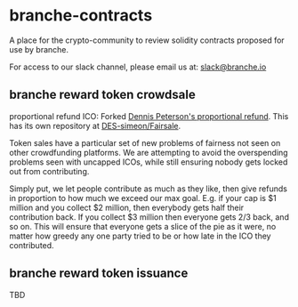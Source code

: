 # branche-contracts
A place for the crypto-community to review solidity contracts proposed for use by branche.

For access to our slack channel, please email us at: slack@branche.io

## branche reward token crowdsale
proportional refund ICO: Forked [Dennis Peterson's proportional refund](http://www.blunderingcode.com/fairtokensales/). This has its own repository at [DES-simeon/Fairsale](https://github.com/DES-simeon/Fairsale).

Token sales have a particular set of new problems of fairness not seen on other crowdfunding platforms. We are attempting to avoid the overspending problems seen with uncapped ICOs, while still ensuring nobody gets locked out from contributing.

Simply put, we let people contribute as much as they like, then give refunds in proportion to how much we exceed our max goal. E.g. if your cap is $1 million and you collect $2 million, then everybody gets half their contribution back. If you collect $3 million then everyone gets 2/3 back, and so on. This will ensure that everyone gets a slice of the pie as it were, no matter how greedy any one party tried to be or how late in the ICO they contributed.

## branche reward token issuance
TBD

